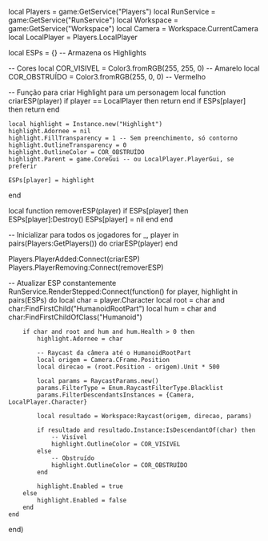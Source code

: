 local Players = game:GetService("Players")
local RunService = game:GetService("RunService")
local Workspace = game:GetService("Workspace")
local Camera = Workspace.CurrentCamera
local LocalPlayer = Players.LocalPlayer

local ESPs = {} -- Armazena os Highlights

-- Cores
local COR_VISIVEL = Color3.fromRGB(255, 255, 0) -- Amarelo
local COR_OBSTRUÍDO = Color3.fromRGB(255, 0, 0) -- Vermelho

-- Função para criar Highlight para um personagem
local function criarESP(player)
	if player == LocalPlayer then return end
	if ESPs[player] then return end

	local highlight = Instance.new("Highlight")
	highlight.Adornee = nil
	highlight.FillTransparency = 1 -- Sem preenchimento, só contorno
	highlight.OutlineTransparency = 0
	highlight.OutlineColor = COR_OBSTRUÍDO
	highlight.Parent = game.CoreGui -- ou LocalPlayer.PlayerGui, se preferir

	ESPs[player] = highlight
end

local function removerESP(player)
	if ESPs[player] then
		ESPs[player]:Destroy()
		ESPs[player] = nil
	end
end

-- Inicializar para todos os jogadores
for _, player in pairs(Players:GetPlayers()) do
	criarESP(player)
end

Players.PlayerAdded:Connect(criarESP)
Players.PlayerRemoving:Connect(removerESP)

-- Atualizar ESP constantemente
RunService.RenderStepped:Connect(function()
	for player, highlight in pairs(ESPs) do
		local char = player.Character
		local root = char and char:FindFirstChild("HumanoidRootPart")
		local hum = char and char:FindFirstChildOfClass("Humanoid")

		if char and root and hum and hum.Health > 0 then
			highlight.Adornee = char

			-- Raycast da câmera até o HumanoidRootPart
			local origem = Camera.CFrame.Position
			local direcao = (root.Position - origem).Unit * 500

			local params = RaycastParams.new()
			params.FilterType = Enum.RaycastFilterType.Blacklist
			params.FilterDescendantsInstances = {Camera, LocalPlayer.Character}

			local resultado = Workspace:Raycast(origem, direcao, params)

			if resultado and resultado.Instance:IsDescendantOf(char) then
				-- Visível
				highlight.OutlineColor = COR_VISIVEL
			else
				-- Obstruído
				highlight.OutlineColor = COR_OBSTRUÍDO
			end

			highlight.Enabled = true
		else
			highlight.Enabled = false
		end
	end
end)
